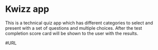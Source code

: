 # Kwizz app

This is a technical quiz app which has different categories to select and present with a set of questions and multiple choices. After the test completion score card will be shown to the user with the results.

#URL

